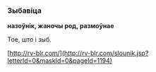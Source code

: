 ### Зыбавіца
**назоўнік, жаночы род, размоўнае**

Тое, што і зыб.

<a rel="author">[http://rv-blr.com/](http://rv-blr.com/slounik.jsp?letterId=0&maskId=0&pageId=1194)</a>
